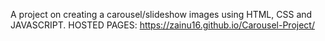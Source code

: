 A project on creating a carousel/slideshow images using HTML, CSS and JAVASCRIPT.
HOSTED PAGES: https://zainu16.github.io/Carousel-Project/
